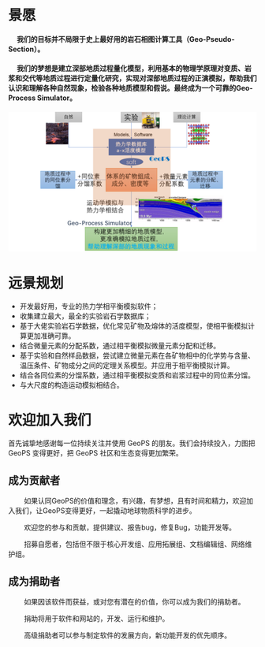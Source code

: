 # 景愿

#### &emsp; 我们的目标并不局限于史上最好用的岩石相图计算工具（Geo-Pseudo-Section）。

#### &emsp; 我们的梦想是建立深部地质过程量化模型，利用基本的物理学原理对变质、岩浆和交代等地质过程进行定量化研究，实现对深部地质过程的正演模拟，帮助我们认识和理解各种自然现象，检验各种地质模型和假说。最终成为一个可靠的Geo-Process Simulator。

![GeoPS景愿](/img/doc/vision.png)

# 远景规划
* 开发最好用，专业的热力学相平衡模拟软件；
* 收集建立最大，最全的实验岩石学数据库；
* 基于大佬实验岩石学数据，优化常见矿物及熔体的活度模型，使相平衡模拟计算更加准确可靠。
* 结合微量元素的分配系数，通过相平衡模拟微量元素分配和迁移。
* 基于实验和自然样品数据，尝试建立微量元素在各矿物相中的化学势与含量、温压条件、矿物成分之间的定理关系模型。并应用于相平衡模拟计算。
* 结合各同位素的分馏系数，通过相平衡模拟变质和岩浆过程中的同位素分馏。
* 与大尺度的构造运动模拟相结合。


# 欢迎加入我们
首先诚挚地感谢每一位持续关注并使用 GeoPS 的朋友。我们会持续投入，力图把 GeoPS 变得更好，把 GeoPS 社区和生态变得更加繁荣。


## 成为贡献者
&emsp;&emsp; 如果认同GeoPS的价值和理念，有兴趣，有梦想，且有时间和精力，欢迎加入我们，让GeoPS变得更好，一起撬动地球物质科学的进步。

&emsp;&emsp; 欢迎您的参与和贡献，提供建议、报告bug，修复Bug，功能开发等。

&emsp;&emsp; 招募自愿者，包括但不限于核心开发组、应用拓展组、文档编辑组、网络维护组。

## 成为捐助者
&emsp;&emsp; 如果因该软件而获益，或对您有潜在的价值，你可以成为我们的捐助者。

&emsp;&emsp; 捐助将用于软件和网站的，开发、运行和维护。

&emsp;&emsp; 高级捐助者可以参与制定软件的发展方向，新功能开发的优先顺序。
